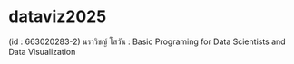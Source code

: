 # dataviz2025
(id : 663020283-2) นราวิชญ์ โสวัน : Basic Programing for Data Scientists and Data Visualization
